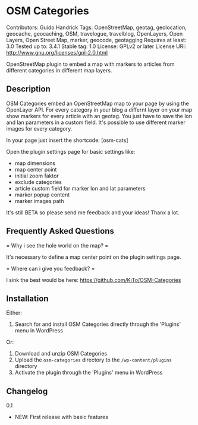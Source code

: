 OSM Categories
==============
Contributors: Guido Handrick
Tags: OpenStreetMap, geotag, geolocation, geocache, geocaching, OSM, travelogue, travelblog, OpenLayers, Open Layers, Open Street Map, marker, geocode, geotagging
Requires at least: 3.0
Tested up to: 3.4.1
Stable tag: 1.0 
License: GPLv2 or later
License URI: http://www.gnu.org/licenses/gpl-2.0.html

OpenStreetMap plugin to embed a map with markers to articles from different categories in different map layers. 


Description
-------------

OSM Categories embed an OpenStreetMap map to your page by using the OpenLayer API. For every category in your blog a differnt layer on your map show markers for every article with an geotag.
You just have to save the lon and lan parameters in a custom field. It's possible to use different marker images for every category.

In your page just insert the shortcode: [osm-cats] 

Open the plugin settings page for basic settings like:

- map dimensions
- map center point
- initial zoom faktor
- exclude categories
- article custom field for marker lon and lat parameters
- marker popup content
- marker images path

It's still BETA so please send me feedback and your ideas! Thanx a lot.

Frequently Asked Questions
-------------

= Why i see the hole world on the map? =

It's necessary to define a map center point on the plugin settings page.

= Where can i give you feedback? =

I sink the best would be here: https://github.com/KiTo/OSM-Categories

Installation 
-------------

Either:

1. Search for and install OSM Categories directly through the 'Plugins' menu in WordPress

Or:

1. Download and unzip OSM Categories
1. Upload the `osm-categories` directory to the `/wp-content/plugins` directory
1. Activate the plugin through the 'Plugins' menu in WordPress

Changelog 
-------------

0.1
* NEW: First release with basic features

